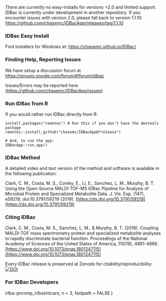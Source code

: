There are currently no easy-installs for versions >2.0 and limited support. IDBac is currently under development in another repository.
If you encounter issues with version 2.0, please fall back to version 1.1.10:
https://github.com/chasemc/IDBacApp/releases/tag/1.1.10

### IDBac Easy Install

Find installers for Windows at: https://chasemc.github.io/IDBac/

### Finding Help, Reporting Issues


We have setup a discussion forum at https://groups.google.com/forum/#!forum/idbac

Issues/Errors may be reported here (https://github.com/chasemc/IDBacApp/issues) 


### Run IDBac from R

If you would rather run IDBac directly from R:

```{r}
install.packages("remotes") # Run this if you don't have the devtools package
remotes::install_github("chasemc/IDBacApp@*release")

# And, to run the app:
IDBacApp::run_app()

```


### IDBac Method
A detailed video and text version of the method and software is available in the following publication:

Clark, C. M., Costa, M. S., Conley, E., Li, E., Sanchez, L. M., Murphy, B. T. Using the Open-Source MALDI TOF-MS IDBac Pipeline for Analysis of Microbial Protein and Specialized Metabolite Data. J. Vis. Exp. (147), e59219, doi:10.3791/59219 (2019).
[https://dx.doi.org/10.3791/59219](https://dx.doi.org/10.3791/59219)
### Citing IDBac

Clark, C. M., Costa, M. S., Sanchez, L. M., & Murphy, B. T. (2018). Coupling MALDI-TOF mass spectrometry protein and specialized metabolite analyses to rapidly discriminate bacterial function. Proceedings of the National Academy of Sciences of the United States of America, 115(19), 4981-4986. [https://www.doi.org/10.1073/pnas.1801247115](https://www.doi.org/10.1073/pnas.1801247115)

Every IDBac release is preserved at Zenodo for citability/reproducibility:   
[![DOI](https://zenodo.org/badge/DOI/10.5281/zenodo.1115619.svg)](https://doi.org/10.5281/zenodo.1115619)


### For IDBac Developers

irlba::prcomp_irlba(mtcars,
    n = 3,
    fastpath = FALSE
  )